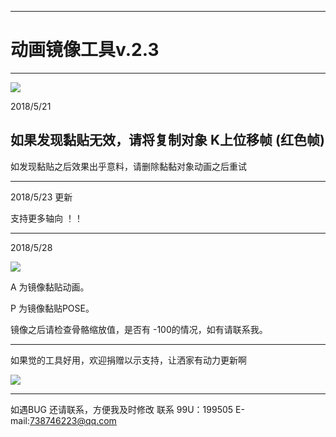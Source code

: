 

---

# 动画镜像工具v.2.3

-------------

![](https://github.com/4698to/Joetime.linetool.bar/blob/master/anim_mirror/anim_mirror_img_04.png)

2018/5/21

如果发现黏贴无效，请将复制对象 K上位移帧 (红色帧)
---------------


如发现黏贴之后效果出乎意料，请删除黏黏对象动画之后重试

------------------------------

2018/5/23 更新

支持更多轴向 ！！

----------------------------

2018/5/28

![](https://github.com/4698to/Joetime.linetool.bar/blob/master/anim_mirror/anim_mirror_img_05.png)

A 为镜像黏贴动画。

P 为镜像黏贴POSE。

镜像之后请检查骨骼缩放值，是否有 -100的情况，如有请联系我。

------------------------------

如果觉的工具好用，欢迎捐赠以示支持，让洒家有动力更新啊

![](https://github.com/4698to/Joetime.linetool.bar/blob/master/anim_mirror/3RMB.png)

-----------------------

如遇BUG 还请联系，方便我及时修改
联系 99U：199505  E-mail:738746223@qq.com







